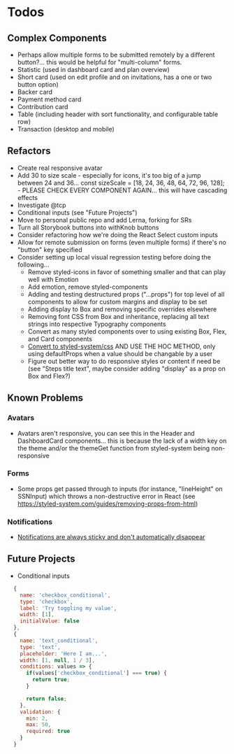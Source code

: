 # Todos

## Complex Components

- Perhaps allow multiple forms to be submitted remotely by a different button?... this would be helpful for "multi-column" forms.
- Statistic (used in dashboard card and plan overview)
- Short card (used on edit profile and on invitations, has a one or two button option)
- Backer card
- Payment method card
- Contribution card
- Table (including header with sort functionality, and configurable table row)
- Transaction (desktop and mobile)

## Refactors

- Create real responsive avatar
- Add 30 to size scale - especially for icons, it's too big of a jump between 24 and 36... const sizeScale = [18, 24, 36, 48, 64, 72, 96, 128]; - PLEASE CHECK EVERY COMPONENT AGAIN... this will have cascading effects
- Investigate <FastField /> @tcp
- Conditional inputs (see "Future Projects")
- Move to personal public repo and add Lerna, forking for SRs
- Turn all Storybook buttons into withKnob buttons
- Consider refactoring how we're doing the React Select custom inputs
- Allow for remote submission on forms (even multiple forms) if there's no "button" key specified
- Consider setting up local visual regression testing before doing the following...
  - Remove styled-icons in favor of something smaller and that can play well with Emotion
  - Add emotion, remove styled-components
  - Adding and testing destructured props ("...props") for top level of all components to allow for custom margins and display to be set
  - Adding display to Box and removing specific overrides elsewhere
  - Removing font CSS from Box and inheritance, replacing all text strings into respective Typography components
  - Convert as many styled components over to using existing Box, Flex, and Card components
  - [Convert to styled-system/css](https://styled-system.com/css/) AND USE THE HOC METHOD, only using defaultProps when a value should be changable by a user
  - Figure out better way to do responsive styles or content if need be (see "Steps title text", maybe consider adding "display" as a prop on Box and Flex?)

## Known Problems

### Avatars

- Avatars aren't responsive, you can see this in the Header and DashboardCard components... this is because the lack of a width key on the theme and/or the themeGet function from styled-system being non-responsive

### Forms

- Some props get passed through to inputs (for instance, "lineHeight" on SSNInput) which throws a non-destructive error in React (see https://styled-system.com/guides/removing-props-from-html)

### Notifications

- [Notifications are always sticky and don't automatically disappear](src/notifications/index.js)

## Future Projects

- Conditional inputs

```js
  {
    name: 'checkbox_conditional',
    type: 'checkbox',
    label: 'Try toggling my value',
    width: [1],
    initialValue: false
  },
  {
    name: 'text_conditional',
    type: 'text',
    placeholder: 'Here I am...',
    width: [1, null, 1 / 3],
    conditions: values => {
      if(values['checkbox_conditional'] === true) {
        return true;
      }

      return false;
    },
    validation: {
      min: 2,
      max: 50,
      required: true
    }
  }
```
